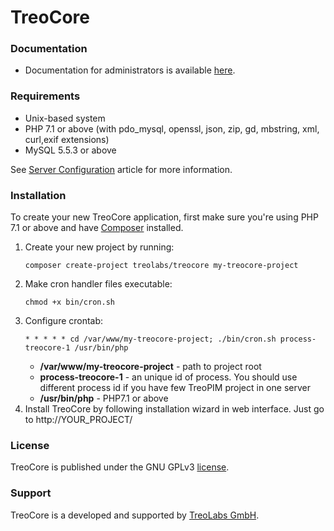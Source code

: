 # TreoCore

### Documentation

- Documentation for administrators is available [here](docs/en/administration/).

### Requirements

* Unix-based system
* PHP 7.1 or above (with pdo_mysql, openssl, json, zip, gd, mbstring, xml, curl,exif extensions)
* MySQL 5.5.3 or above

See [Server Configuration](docs/en/administration/server-configuration.md) article for more information.

### Installation
To create your new TreoCore application, first make sure you're using PHP 7.1 or above and have [Composer](https://getcomposer.org/) installed. 

1. Create your new project by running:
   ```
   composer create-project treolabs/treocore my-treocore-project
   ```
2. Make cron handler files executable:
   ```
   chmod +x bin/cron.sh 
   ```
3. Configure crontab:
   ```
   * * * * * cd /var/www/my-treocore-project; ./bin/cron.sh process-treocore-1 /usr/bin/php 
   ```
   - **/var/www/my-treocore-project** - path to project root
   - **process-treocore-1** - an unique id of process. You should use different process id if you have few TreoPIM project in one server
   - **/usr/bin/php** - PHP7.1 or above
4. Install TreoCore by following installation wizard in web interface. Just go to http://YOUR_PROJECT/

### License

TreoCore is published under the GNU GPLv3 [license](LICENSE.txt).

### Support

TreoCore is a developed and supported by [TreoLabs GmbH](https://treolabs.com/).

